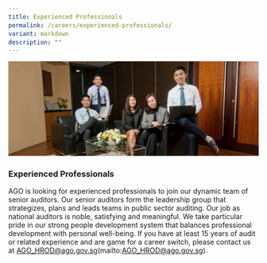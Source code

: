 ```yaml
---
title: Experienced Professionals
permalink: /careers/experienced-professionals/
variant: markdown
description: ""
---
```

![](/images/PageBanner1.jpg)

### Experienced Professionals

AGO is looking for experienced professionals to join our dynamic team of senior auditors. Our senior auditors form the leadership group that strategizes, plans and leads teams in public sector auditing. Our job as national auditors is noble, satisfying and meaningful. We take particular pride in our strong people development system that balances professional development with personal well-being. If you have at least 15 years of audit or related experience and are game for a career switch, please contact us at AGO_HROD@ago.gov.sg(mailto:AGO_HROD@ago.gov.sg).